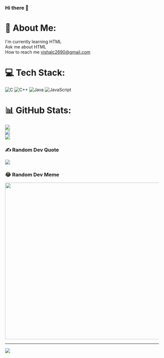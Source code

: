 ### Hi there 👋

# 💫 About Me:
I'm currently learning HTML<br>Ask me about HTML<br>How to reach me vishalc2690@gmail.com


# 💻 Tech Stack:
![C](https://img.shields.io/badge/c-%2300599C.svg?style=flat&logo=c&logoColor=white) ![C++](https://img.shields.io/badge/c++-%2300599C.svg?style=flat&logo=c%2B%2B&logoColor=white) ![Java](https://img.shields.io/badge/java-%23ED8B00.svg?style=flat&logo=java&logoColor=white) ![JavaScript](https://img.shields.io/badge/javascript-%23323330.svg?style=flat&logo=javascript&logoColor=%23F7DF1E)
# 📊 GitHub Stats:
![](https://github-readme-stats.vercel.app/api?username=Vishal2690&theme=midnight-purple&hide_border=false&include_all_commits=false&count_private=false)<br/>
![](https://github-readme-streak-stats.herokuapp.com/?user=Vishal2690&theme=midnight-purple&hide_border=false)<br/>
![](https://github-readme-stats.vercel.app/api/top-langs/?username=Vishal2690&theme=midnight-purple&hide_border=false&include_all_commits=false&count_private=false&layout=compact)

### ✍️ Random Dev Quote
![](https://quotes-github-readme.vercel.app/api?type=horizontal&theme=gruvbox)

### 😂 Random Dev Meme
<img src="https://random-memer.herokuapp.com/" width="512px"/>

---
[![](https://visitcount.itsvg.in/api?id=Vishal2690&icon=2&color=2)](https://visitcount.itsvg.in)
